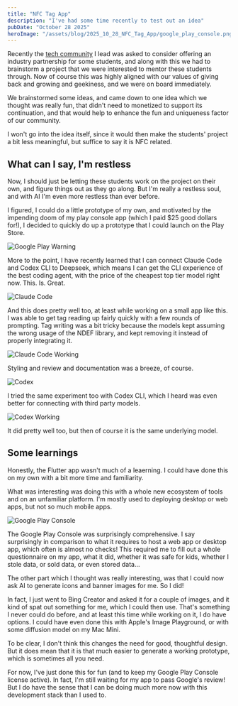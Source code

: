 ```yaml
---
title: "NFC Tag App"
description: "I've had some time recently to test out an idea"
pubDate: "October 28 2025"
heroImage: "/assets/blog/2025_10_28_NFC_Tag_App/google_play_console.png"
---
```


Recently the [tech community](https://geekshacking.com) I lead was asked to consider offering an industry partnership for some students, and along with this we had to brainstorm a project that we were interested to mentor these students through. Now of course this was highly aligned with our values of giving back and growing and geekiness, and we were on board immediately. 

We brainstormed some ideas, and came down to one idea which we thought was really fun, that didn't need to monetized to support its continuation, and that would help to enhance the fun and uniqueness factor of our community. 

I won't go into the idea itself, since it would then make the students' project a bit less meaningful, but suffice to say it is NFC related. 

## What can I say, I'm restless

Now, I should just be letting these students work on the project on their own, and figure things out as they go along. But I'm really a restless soul, and with AI I'm even more restless than ever before. 

I figured, I could do a little prototype of my own, and motivated by the impending doom of my play console app (which I paid $25 good dollars for!), I decided to quickly do up a prototype that I could launch on the Play Store. 

![Google Play Warning](/assets/blog/2025_10_28_NFC_Tag_App/google_play_warning.png)

More to the point, I have recently learned that I can connect Claude Code and Codex CLI to Deepseek, which means I can get the CLI experience of the best coding agent, with the price of the cheapest top tier model right now. This. Is. Great. 

![Claude Code](/assets/blog/2025_10_28_NFC_Tag_App/claude_code.png)

And this does pretty well too, at least while working on a small app like this. I was able to get tag reading up fairly quickly with a few rounds of prompting. Tag writing was a bit tricky because the models kept assuming the wrong usage of the NDEF library, and kept removing it instead of properly integrating it. 

![Claude Code Working](/assets/blog/2025_10_28_NFC_Tag_App/claude_code_working.png)

Styling and review and documentation was a breeze, of course. 

![Codex](/assets/blog/2025_10_28_NFC_Tag_App/codex.png)

I tried the same experiment too with Codex CLI, which I heard was even better for connecting with third party models.

![Codex Working](/assets/blog/2025_10_28_NFC_Tag_App/codex_working.png)

It did pretty well too, but then of course it is the same underlying model. 

## Some learnings

Honestly, the Flutter app wasn't much of a leaerning. I could have done this on my own with a bit more time and familiarity. 

What was interesting was doing this with a whole new ecosystem of tools and on an unfamiliar platform. I'm mostly used to deploying desktop or web apps, but not so much mobile apps. 

![Google Play Console](/assets/blog/2025_10_28_NFC_Tag_App/google_play_console.png)

The Google Play Console was surprisingly comprehensive. I say surprisingly in comparison to what it requires to host a web app or desktop app, which often is almost no checks! This required me to fill out a whole questionnaire on my app, what it did, whether it was safe for kids, whether I stole data, or sold data, or even stored data... 

The other part which I thought was really interesting, was that I could now ask AI to generate icons and banner images for me. So I did! 

In fact, I just went to Bing Creator and asked it for a couple of images, and it kind of spat out something for me, which I could then use. That's something I never could do before, and at least this time while working on it, I do have options. I could have even done this with Apple's Image Playground, or with some diffusion model on my Mac Mini. 

To be clear, I don't think this changes the need for good, thoughtful design. But it does mean that it is that much easier to generate a working prototype, which is sometimes all you need. 

For now, I've just done this for fun (and to keep my Google Play Console license active). In fact, I'm still waiting for my app to pass Google's review! But I do have the sense that I can be doing much more now with this development stack than I used to. 
